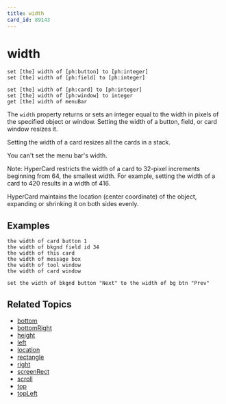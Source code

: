 ```yaml
---
title: width
card_id: 89143
---
```


# width

```
set [the] width of [ph:button] to [ph:integer]
set [the] width of [ph:field] to [ph:integer]

set [the] width of [ph:card] to [ph:integer]
set [the] width of [ph:window] to integer
get [the] width of menuBar
```

The `width` property returns or sets an integer equal to the width in pixels of the specified object or window. Setting the width of a button, field, or card window resizes it.

Setting the width of a card resizes all the cards in a stack.

You can't set the menu bar's width.

Note: HyperCard restricts the width of a card to 32-pixel increments beginning from 64, the smallest width. For example, setting the width of a card to 420 results in a width of 416.

HyperCard maintains the location (center coordinate) of the object, expanding or shrinking it on both sides evenly.

## Examples

```
the width of card button 1
the width of bkgnd field id 34
the width of this card
the width of message box
the width of tool window
the width of card window

set the width of bkgnd button "Next" to the width of bg btn "Prev"
```

## Related Topics

* [bottom](/HyperTalkReference/properties/bottom)
* [bottomRight](/HyperTalkReference/properties/bottomRight)
* [height](/HyperTalkReference/properties/height)
* [left](/HyperTalkReference/properties/left)
* [location](/HyperTalkReference/properties/location)
* [rectangle](/HyperTalkReference/properties/rectangle)
* [right](/HyperTalkReference/properties/right)
* [screenRect](/HyperTalkReference/functions/screenRect)
* [scroll](/HyperTalkReference/properties/scroll)
* [top](/HyperTalkReference/properties/top)
* [topLeft](/HyperTalkReference/properties/topLeft)
